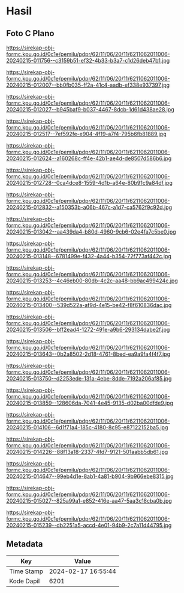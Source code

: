 # Hasil

## Foto C Plano

https://sirekap-obj-formc.kpu.go.id/0c1e/pemilu/pdpr/62/11/06/20/11/6211062011006-20240215-011756--c3159b51-ef32-4b33-b3a7-c1d26deb47b1.jpg

https://sirekap-obj-formc.kpu.go.id/0c1e/pemilu/pdpr/62/11/06/20/11/6211062011006-20240215-012007--bb0fb035-ff2a-41c4-aadb-ef338e937397.jpg

https://sirekap-obj-formc.kpu.go.id/0c1e/pemilu/pdpr/62/11/06/20/11/6211062011006-20240215-012027--b945baf9-b037-4467-8dcb-1d61d438ae28.jpg

https://sirekap-obj-formc.kpu.go.id/0c1e/pemilu/pdpr/62/11/06/20/11/6211062011006-20240215-012517--7ef592fe-e904-4f19-a7f4-795b6fb81889.jpg

https://sirekap-obj-formc.kpu.go.id/0c1e/pemilu/pdpr/62/11/06/20/11/6211062011006-20240215-012624--a160268c-ff4e-42b1-ae4d-de8507d586b6.jpg

https://sirekap-obj-formc.kpu.go.id/0c1e/pemilu/pdpr/62/11/06/20/11/6211062011006-20240215-012728--0ca4dce8-1559-4d1b-a64e-80b91c9a84df.jpg

https://sirekap-obj-formc.kpu.go.id/0c1e/pemilu/pdpr/62/11/06/20/11/6211062011006-20240215-012832--a150353b-a06b-467c-a1d7-ca5762f9c92d.jpg

https://sirekap-obj-formc.kpu.go.id/0c1e/pemilu/pdpr/62/11/06/20/11/6211062011006-20240215-013042--aa439da4-b80d-4960-9cb6-02e4fa7c5be0.jpg

https://sirekap-obj-formc.kpu.go.id/0c1e/pemilu/pdpr/62/11/06/20/11/6211062011006-20240215-013148--6781499e-f432-4a44-b354-72f773af442c.jpg

https://sirekap-obj-formc.kpu.go.id/0c1e/pemilu/pdpr/62/11/06/20/11/6211062011006-20240215-013253--4c46eb00-80db-4c2c-aa48-bb9ac499424c.jpg

https://sirekap-obj-formc.kpu.go.id/0c1e/pemilu/pdpr/62/11/06/20/11/6211062011006-20240215-013400--539d522a-af9d-4e15-be42-f8f610836dac.jpg

https://sirekap-obj-formc.kpu.go.id/0c1e/pemilu/pdpr/62/11/06/20/11/6211062011006-20240215-013506--bff2ead4-1272-491e-a9b6-293134dabe2f.jpg

https://sirekap-obj-formc.kpu.go.id/0c1e/pemilu/pdpr/62/11/06/20/11/6211062011006-20240215-013643--0b2a8502-2d18-4761-8bed-ea9a9fa4f4f7.jpg

https://sirekap-obj-formc.kpu.go.id/0c1e/pemilu/pdpr/62/11/06/20/11/6211062011006-20240215-013750--d2253ede-131a-4ebe-8dde-7192a206af85.jpg

https://sirekap-obj-formc.kpu.go.id/0c1e/pemilu/pdpr/62/11/06/20/11/6211062011006-20240215-013859--128606da-7041-4e45-9135-d02ba00dfde9.jpg

https://sirekap-obj-formc.kpu.go.id/0c1e/pemilu/pdpr/62/11/06/20/11/6211062011006-20240215-014106--6d1f71a4-185c-4180-8c95-e87122152ba5.jpg

https://sirekap-obj-formc.kpu.go.id/0c1e/pemilu/pdpr/62/11/06/20/11/6211062011006-20240215-014226--88f13a18-2337-4fd7-9121-501aabb5db61.jpg

https://sirekap-obj-formc.kpu.go.id/0c1e/pemilu/pdpr/62/11/06/20/11/6211062011006-20240215-014647--99eb4d1e-8ab1-4a81-b904-9b966ebe8315.jpg

https://sirekap-obj-formc.kpu.go.id/0c1e/pemilu/pdpr/62/11/06/20/11/6211062011006-20240215-015027--825a99a1-e852-416e-aa47-5aa3c18cba0b.jpg

https://sirekap-obj-formc.kpu.go.id/0c1e/pemilu/pdpr/62/11/06/20/11/6211062011006-20240215-015239--db2251a5-accd-4e01-94b9-2c7a11d44795.jpg


## Metadata

| Key        | Value               |
| ---------- | ------------------- |
| Time Stamp | 2024-02-17 16:55:44 |
| Kode Dapil | 6201                |



